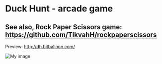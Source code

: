 # Duck Hunt - arcade game
## See also, Rock Paper Scissors game: https://github.com/TikvahH/rockpaperscissors

Preview: http://dh.bitballoon.com/

![My image](http://i.imgur.com/kQSTbLS.png)

